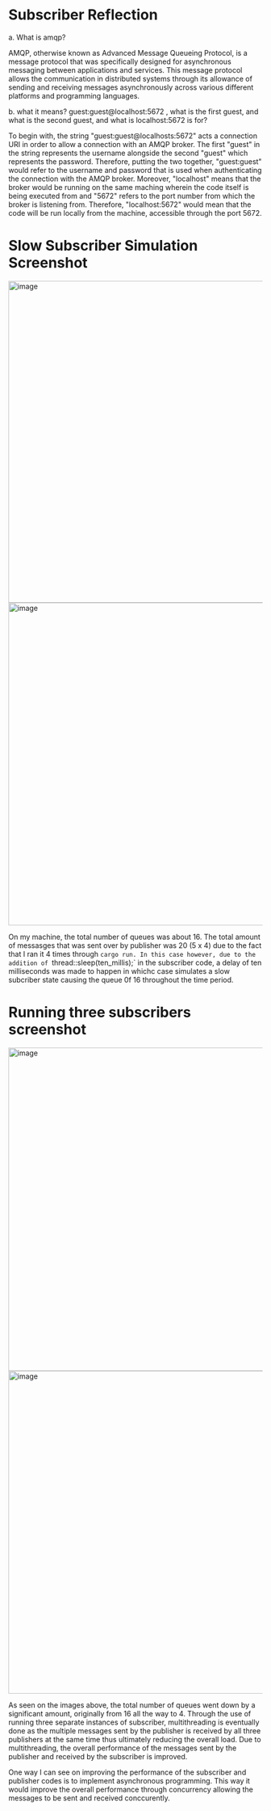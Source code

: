# Subscriber Reflection

a. What is amqp? <br>

AMQP, otherwise known as Advanced Message Queueing Protocol, is a message protocol that was specifically designed for
asynchronous messaging between applications and services. This message protocol allows the communication in distributed systems 
through its allowance of sending and receiving messages asynchronously across various different platforms and programming languages.

b. what it means? guest:guest@localhost:5672 , what is the first guest, and what is the second guest, and what is localhost:5672 is for? <br>

To begin with, the string "guest:guest@localhosts:5672" acts a connection URI in order to allow a connection with an AMQP
broker. The first "guest" in the string represents the username alongside the second "guest" which represents the password. Therefore,
putting the two together, "guest:guest" would refer to the username and password that is used when authenticating the 
connection with the AMQP broker. Moreover, "localhost" means that the broker would be running on the same maching wherein
the code itself is being executed from and "5672" refers to the port number from which the broker is listening from. Therefore, "localhost:5672" would mean that the code will be run locally from the machine, accessible through the port 5672.

# Slow Subscriber Simulation Screenshot
<img width="637" alt="image" src="https://github.com/PascalPahlevi/tutorial8-subscriber/assets/143638456/a5f199de-48cb-40e7-a563-1fed96934a67">
<img width="639" alt="image" src="https://github.com/PascalPahlevi/tutorial8-subscriber/assets/143638456/ba3b678e-df63-4b9c-b665-2c0bc910035c">

On my machine, the total number of queues was about 16. The total amount of messasges that was sent over by publisher was 20 
 (5 x 4) due to the fact that I ran it 4 times through `cargo run. In this case however, due to the addition of `thread::sleep(ten_millis);` in the subscriber code, a delay of ten milliseconds was made to happen in whichc case simulates a slow subcriber state causing the queue 0f 16 throughout the time period.

# Running three subscribers screenshot
<img width="640" alt="image" src="https://github.com/PascalPahlevi/tutorial8-subscriber/assets/143638456/ecdb5b6c-932c-41b0-be8a-03b39fcfa7b6">
<img width="639" alt="image" src="https://github.com/PascalPahlevi/tutorial8-subscriber/assets/143638456/85b66a3b-f527-4ad5-a434-debfd70efbe7">

As seen on the images above, the total number of queues went down by a significant amount, originally from 16 all the way to 4. Through the use of running three separate instances of subscriber, multithreading is eventually done as the multiple messages sent by the publisher is received by all three publishers at the same time thus ultimately reducing the overall load. Due to multithreading, the overall performance of the messages sent by the publisher and received by the subscriber is improved.

One way I can see on improving the performance of the subscriber and publisher codes is to implement asynchronous programming. This way it would improve the overall performance through concurrency allowing the messages to be sent and received conccurently.
